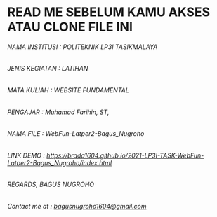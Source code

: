 # __READ ME SEBELUM KAMU AKSES ATAU CLONE FILE INI__
###### NAMA INSTITUSI 	: POLITEKNIK LP3I TASIKMALAYA
###### JENIS KEGIATAN 	: LATIHAN
###### MATA KULIAH    	: WEBSITE FUNDAMENTAL
###### PENGAJAR       	: Muhamad Farihin, ST, 
###### NAMA FILE      	: WebFun-Latper2-Bagus_Nugroho
###### LINK DEMO        : https://brada1604.github.io/2021-LP3I-TASK-WebFun-Latper2-Bagus_Nugroho/index.html


###### REGARDS, BAGUS NUGROHO
###### Contact me at : bagusnugroho1604@gmail.com
